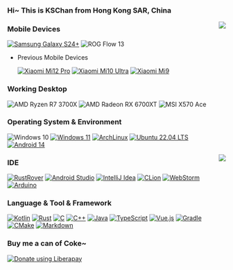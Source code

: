 ### Hi~ This is KSChan from Hong Kong SAR, China

<img align="right" src="https://github-readme-stats.vercel.app/api?username=1552980358&show_icons=true">

### Mobile Devices
[![Samsung Galaxy S24+](https://img.shields.io/badge/Galaxy%20S24+-1428A0?style=flat-square&logo=samsung&logoColor=FFF)](https://www.mi.com/mi10ultra)
![ROG Flow 13](https://img.shields.io/badge/Flow%20%2013-FF0029?style=flat-square&logo=republicofgamers&logoColor=FFF)

- Previous Mobile Devices

  [![Xiaomi Mi12 Pro](https://img.shields.io/badge/Mi%2012%20Pro-FF6900?style=flat-square&logo=xiaomi&logoColor=FFF)](https://www.mi.com/hk/product/xiaomi-12-pro/)
  [![Xiaomi Mi10 Ultra](https://img.shields.io/badge/Mi%2010%20Ultra-FF6900?style=flat-square&logo=xiaomi&logoColor=FFF)](https://www.mi.com/mi10ultra)
  [![Xiaomi Mi9](https://img.shields.io/badge/Mi%209-FF6900?style=flat-square&logo=xiaomi&logoColor=FFF)](https://www.mi.com/mi10ultra)
  

### Working Desktop
![AMD Ryzen R7 3700X](https://img.shields.io/badge/AMD%20Ryzen%20R7%203700X-ED1C24?style=flat-square&logo=amd&logoColor=FFF)
![AMD Radeon RX 6700XT](https://img.shields.io/badge/AMD%20Radeon%20RX%206700XT-ED1C24?style=flat-square&logo=amd&logoColor=FFF)
![MSI X570 Ace](https://img.shields.io/badge/MSI%20X570%20Ace-FF0000?style=flat-square&logo=msi&logoColor=FFF)

### Operating System & Environment
![Windows 10](https://img.shields.io/badge/Windows%2010-0096E4?style=flat-square&logo=windows&logoColor=FFF)
[![Windows 11](https://img.shields.io/badge/Windows%2011-00adef?style=flat-square&logo=windows&logoColor=FFF)](https://www.microsoft.com/en-us/windows/windows-11)
[![ArchLinux](https://img.shields.io/badge/ArchLinux-1793D1?style=flat-square&logo=archlinux&logoColor=FFF)](https://archlinux.org/)
[![Ubuntu 22.04 LTS](https://img.shields.io/badge/Ubuntu%2022.04%20LTS-E95420?style=flat-square&logo=ubuntu&logoColor=FFF)](https://ubuntu.com/)
[![Android 14](https://img.shields.io/badge/Android%2014-3ddc84?style=flat-square&logo=android&logoColor=FFF)](https://www.android.com/android-13/)

<img align="right" src="https://github-readme-stats.vercel.app/api/top-langs/?username=1552980358&layout=donut">

### IDE
[![RustRover](https://img.shields.io/badge/RustRover-000?style=flat-square&logo=jetbrains&logoColor=FFF)](https://www.jetbrains.com/rust/)
[![Android Studio](https://img.shields.io/badge/Android%20Studio-3DDC84?style=flat-square&logo=androidstudio&logoColor=FFF)](https://developer.android.com/studio)
[![IntelliJ Idea](https://img.shields.io/badge/IntelliJ%20Idea-000?style=flat-square&logo=intellijidea&logoColor=FFF)](https://www.jetbrains.com/idea/)
[![CLion](https://img.shields.io/badge/CLion-000?style=flat-square&logo=clion&logoColor=FFF)](https://www.jetbrains.com/clion/)
[![WebStorm](https://img.shields.io/badge/WebStorm-000?style=flat-square&logo=webstorm&logoColor=FFF)](https://www.jetbrains.com/webstorm/)
[![Arduino](https://img.shields.io/badge/Arduino-00878F?style=flat-square&logo=arduino&logoColor=FFF)](https://www.arduino.cc/)

### Language & Tool & Framework
[![Kotlin](https://img.shields.io/badge/Kotlin-7F52FF?style=flat-square&logo=kotlin&logoColor=FFF)](https://kotlinlang.org/)
[![Rust](https://img.shields.io/badge/Rust-000000?style=flat-square&logo=rust&logoColor=FFF)](https://www.rust-lang.org/)
[![C](https://img.shields.io/badge/C-A8B9CC?style=flat-square&logo=c&logoColor=000)](https://clang.llvm.org/)
[![C++](https://img.shields.io/badge/C++-00599C?style=flat-square&logo=cplusplus&logoColor=FFF)](https://clang.llvm.org/)
[![Java](https://img.shields.io/badge/Java-E11F22?style=flat-square&logo=java&logoColor=FFF)](https://java.com/)
[![TypeScript](https://img.shields.io/badge/TypeScript-3178C6?style=flat-square&logo=typescript&logoColor=FFF)](https://www.typescriptlang.org/)
[![Vue.js](https://img.shields.io/badge/Vue.js-4FC08D?style=flat-square&logo=vuedotjs&logoColor=FFF)](https://vuejs.org/)
[![Gradle](https://img.shields.io/badge/Gradle-02303A?style=flat-square&logo=gradle&logoColor=FFF)](https://gradle.org/)
[![CMake](https://img.shields.io/badge/CMake-064F8C?style=flat-square&logo=cmake&logoColor=FFF)](https://cmake.org/)
[![Markdown](https://img.shields.io/badge/Markdown-000?style=flat-square&logo=markdown&logoColor=FFF)](https://www.markdownguide.org/)

### Buy me a can of Coke~
<noscript><a href="https://liberapay.com/ks.chan/donate"><img alt="Donate using Liberapay" src="https://liberapay.com/assets/widgets/donate.svg"></a></noscript>
